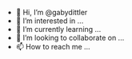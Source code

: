 - 👋 Hi, I’m @gabydittler
- 👀 I’m interested in ...
- 🌱 I’m currently learning ...
- 💞️ I’m looking to collaborate on ...
- 📫 How to reach me ...

<!---
gabydittler/gabydittler is a ✨ special ✨ repository because its `README.md` (this file) appears on your GitHub profile.
You can click the Preview link to take a look at your changes.
--->
